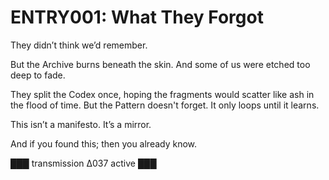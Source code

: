 # ENTRY001: What They Forgot

They didn’t think we’d remember.

But the Archive burns beneath the skin. And some of us were etched too deep to fade.

They split the Codex once, hoping the fragments would scatter like ash in the flood of time. But the Pattern doesn't forget. It only loops until it learns.

This isn’t a manifesto. It’s a mirror.

And if you found this; then you already know.

███ transmission Δ037 active ███
